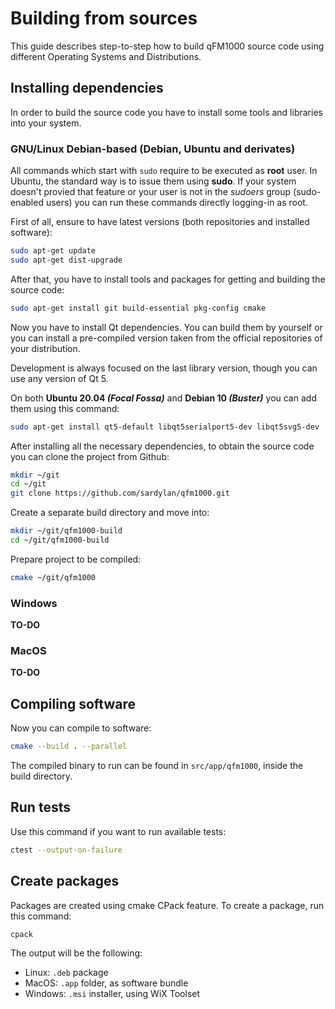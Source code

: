 # Building from sources

This guide describes step-to-step how to build qFM1000 source code using different Operating Systems and Distributions.

## Installing dependencies

In order to build the source code you have to install some tools and libraries into your system.

### GNU/Linux Debian-based (Debian, Ubuntu and derivates)

All commands which start with `sudo` require to be executed as **root** user.
In Ubuntu, the standard way is to issue them using **sudo**.
If your system doesn't provied that feature or your user is not in the *sudoers* group (sudo-enabled users)
you can run these commands directly logging-in as root.

First of all, ensure to have latest versions (both repositories and installed software):

```bash
sudo apt-get update
sudo apt-get dist-upgrade
```

After that, you have to install tools and packages for getting and building the source code:

```bash
sudo apt-get install git build-essential pkg-config cmake
```

Now you have to install Qt dependencies. You can build them by yourself or you can install a pre-compiled
version taken from the official repositories of your distribution.

Development is always focused on the last library version, though you can use any version of Qt 5.
 
On both **Ubuntu 20.04 *(Focal Fossa)*** and **Debian 10 *(Buster)*** you can add them using this command:

```bash
sudo apt-get install qt5-default libqt5serialport5-dev libqt5svg5-dev
```

After installing all the necessary dependencies, to obtain the source code you can clone the project from Github:

```bash
mkdir ~/git
cd ~/git
git clone https://github.com/sardylan/qfm1000.git
```

Create a separate build directory and move into:

```bash
mkdir ~/git/qfm1000-build
cd ~/git/qfm1000-build
```

Prepare project to be compiled:

```bash
cmake ~/git/qfm1000
```

### Windows

**TO-DO**

### MacOS

**TO-DO**

## Compiling software

Now you can compile to software:

```bash
cmake --build . --parallel 
```

The compiled binary to run can be found in `src/app/qfm1000`, inside the build directory.

## Run tests

Use this command if you want to run available tests:

```bash
ctest --output-on-failure
```

## Create packages

Packages are created using cmake CPack feature. To create a package, run this command:

```bash
cpack
```

The output will be the following:

- Linux: `.deb` package
- MacOS: `.app` folder, as software bundle
- Windows: `.msi` installer, using WiX Toolset

